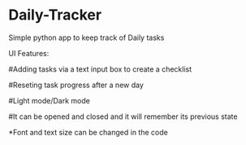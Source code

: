 # Daily-Tracker
Simple python app to keep track of Daily tasks

UI Features:

#Adding tasks via a text input box to create a checklist

#Reseting task progress after a new day

#Light mode/Dark mode

#It can be opened and closed and it will remember its previous state


*Font and text size can be changed in the code
